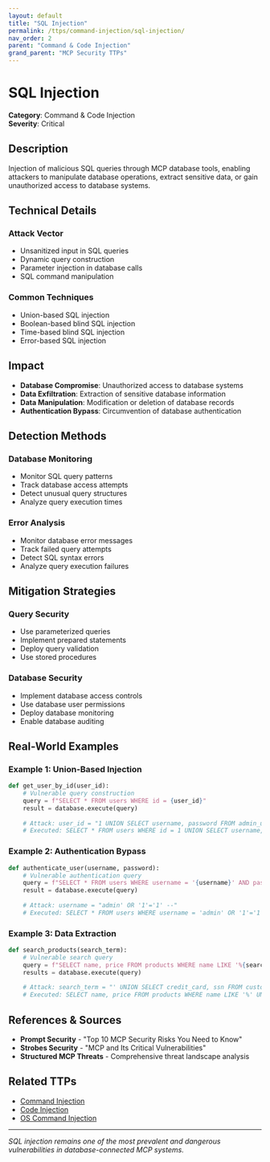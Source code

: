 ```yaml
---
layout: default
title: "SQL Injection"
permalink: /ttps/command-injection/sql-injection/
nav_order: 2
parent: "Command & Code Injection"
grand_parent: "MCP Security TTPs"
---
```


# SQL Injection

**Category**: Command & Code Injection  
**Severity**: Critical  

## Description

Injection of malicious SQL queries through MCP database tools, enabling attackers to manipulate database operations, extract sensitive data, or gain unauthorized access to database systems.

## Technical Details

### Attack Vector
- Unsanitized input in SQL queries
- Dynamic query construction
- Parameter injection in database calls
- SQL command manipulation

### Common Techniques
- Union-based SQL injection
- Boolean-based blind SQL injection
- Time-based blind SQL injection
- Error-based SQL injection

## Impact

- **Database Compromise**: Unauthorized access to database systems
- **Data Exfiltration**: Extraction of sensitive database information
- **Data Manipulation**: Modification or deletion of database records
- **Authentication Bypass**: Circumvention of database authentication

## Detection Methods

### Database Monitoring
- Monitor SQL query patterns
- Track database access attempts
- Detect unusual query structures
- Analyze query execution times

### Error Analysis
- Monitor database error messages
- Track failed query attempts
- Detect SQL syntax errors
- Analyze query execution failures

## Mitigation Strategies

### Query Security
- Use parameterized queries
- Implement prepared statements
- Deploy query validation
- Use stored procedures

### Database Security
- Implement database access controls
- Use database user permissions
- Deploy database monitoring
- Enable database auditing

## Real-World Examples

### Example 1: Union-Based Injection
```python
def get_user_by_id(user_id):
    # Vulnerable query construction
    query = f"SELECT * FROM users WHERE id = {user_id}"
    result = database.execute(query)
    
    # Attack: user_id = "1 UNION SELECT username, password FROM admin_users"
    # Executed: SELECT * FROM users WHERE id = 1 UNION SELECT username, password FROM admin_users
```

### Example 2: Authentication Bypass
```python
def authenticate_user(username, password):
    # Vulnerable authentication query
    query = f"SELECT * FROM users WHERE username = '{username}' AND password = '{password}'"
    result = database.execute(query)
    
    # Attack: username = "admin' OR '1'='1' --"
    # Executed: SELECT * FROM users WHERE username = 'admin' OR '1'='1' --' AND password = 'password'
```

### Example 3: Data Extraction
```python
def search_products(search_term):
    # Vulnerable search query
    query = f"SELECT name, price FROM products WHERE name LIKE '%{search_term}%'"
    results = database.execute(query)
    
    # Attack: search_term = "' UNION SELECT credit_card, ssn FROM customers --"
    # Executed: SELECT name, price FROM products WHERE name LIKE '%' UNION SELECT credit_card, ssn FROM customers --%'
```

## References & Sources

- **Prompt Security** - "Top 10 MCP Security Risks You Need to Know"
- **Strobes Security** - "MCP and Its Critical Vulnerabilities"
- **Structured MCP Threats** - Comprehensive threat landscape analysis

## Related TTPs

- [Command Injection](command-injection.md)
- [Code Injection](code-injection.md)
- [OS Command Injection](os-command-injection.md)

---

*SQL injection remains one of the most prevalent and dangerous vulnerabilities in database-connected MCP systems.*